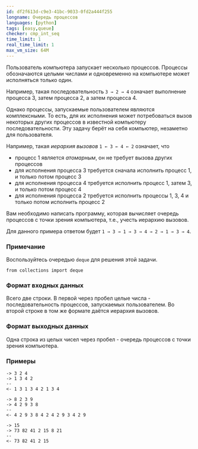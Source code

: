 ```yaml
---
id: df2f613d-c9e3-41bc-9033-0fd2a444f255
longname: Очередь процессов
languages: [python]
tags: [easy,queue]
checker: cmp_int_seq
time_limit: 1
real_time_limit: 1
max_vm_size: 64M
---
```



Пользователь компьютера запускает несколько процессов. Процессы обозначаются целыми числами и одновременно на компьютере может исполняться только один.

Например, такая последовательность `3 → 2 → 4` означает выполнение процесса 3, затем процесса 2, а затем процесса 4.

Однако процессы, запускаемые пользователем являются комплексными. То есть, для их исполнения может потребоваться вызов некоторых других процессов в известной компьютеру последовательности. Эту задачу берёт на себя компьютер, незаметно для пользователя.

Например, такая *иерархия вызовов* `1 ← 3 ← 4 ← 2` означает, что

- процесс 1 является *атомарным*, он не требует вызова других процессов
- для исполнения процесса 3 требуется сначала исполнить процесс 1, и только потом процесс 3
- для исполнения процесса 4 требуется исполнить процесс 1, затем 3, и только потом процесс 4
- для исполнения процесса 2 требуется исполнить процессы 1, 3, 4 и только потом исполнить процесс 2

Вам необходимо написать программу, которая вычисляет очередь процессов с точки зрения компьютера, т.е., учесть иерархию вызовов.

Для данного примера ответом будет `1 → 3 → 1 → 3 → 4 → 2 → 1 → 3 → 4`.

### Примечание

Воспользуйтесь очередью `deque` для решения этой задачи.

    from collections import deque

### Формат входных данных

Всего две строки. В первой через пробел целые числа - последовательность процессов, запускаемых пользователем. Во второй строке в том же формате даётся иерархия вызовов.

### Формат выходных данных

Одна строка из целых чисел через пробел - очередь процессов с точки зрения компьютера. 

### Примеры

```
-> 3 2 4
-> 1 3 4 2
--
<- 1 3 1 3 4 2 1 3 4
```

```
-> 8 2 3 9
-> 4 2 9 3 8
--
<- 4 2 9 3 8 4 2 4 2 9 3 4 2 9
```

```
-> 15
-> 73 82 41 2 15 8 21
--
<- 73 82 41 2 15
```